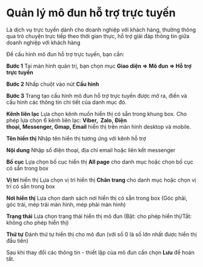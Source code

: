 # Quản lý mô đun hỗ trợ trực tuyến

Là dịch vụ trực tuyến dành cho doanh nghiệp với khách hàng, thường thông qua trò chuyện trực tiếp theo thời gian thực, hỗ trợ giải đáp thông tin giữa doanh nghiệp với khách hàng

Để cấu hình mô đun hỗ trợ trực tuyến, bạn cần:

**Bước 1** Tại màn hình quản trị, bạn chọn mục **Giao diện => Mô đun => Hỗ trợ trực tuyến**

**Bước 2** Nhấp chuột vào nút **Cấu hình**

**Bước 3** Trang tạo cấu hình mô đun hỗ trợ trực tuyến được mở ra, điền và cấu hình các thông tin chi tiết của danh mục đó.

**Kênh liên lạc** Lựa chọn kênh muốn hiển thị có sẵn trong khung box. Cho phép lựa chọn 6 kênh liên lạc: **Viber,  Zalo, Điện thoại, Messenger, Gmap, Email** hiển thị trên màn hình desktop và mobile.

**Tên hiển thị** Nhập tên hiển thị tương ứng với kênh hỗ trợ

**Nội dung** Nhập số điện thoại, địa chỉ email hoặc liên kết messenger

**Bố cục** Lựa chọn bố cục hiển thị **All page** cho danh mục hoặc chọn bố cục có sẵn trong box

**Vị trí** hiển thị Lựa chọn vị trí hiển thị **Chân trang** cho danh mục hoặc chọn vị trí có sẵn trong box

**Nơi hiển thị** Lựa chọn danh sách nơi hiển thị có sẵn trong box (Góc phải, góc trái, mép trái màn hình, mép phải màn hình)

**Trạng thái** Lựa chọn trạng thái hiển thị mô đun (Bật: cho phép hiển thị/Tắt: không cho phép hiển thị)

**Thứ tự** Đánh thứ tự hiển thị cho mô đun (với số 0 là số lớn nhất được hiển thị đầu tiên)

Sau khi thay đổi các thông tin - thiết lập của mô đun cần chọn **Lưu** để hoàn tất.

